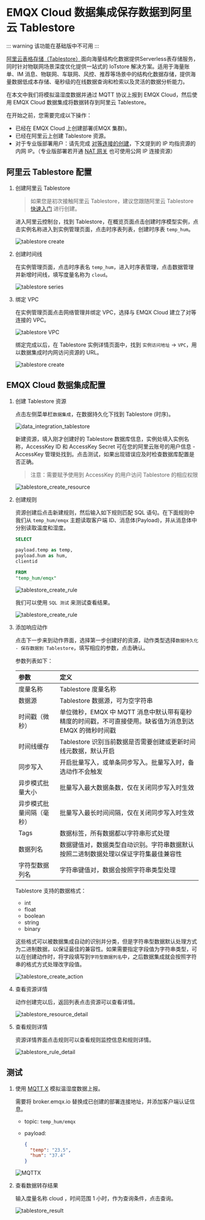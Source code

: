 # EMQX Cloud 数据集成保存数据到阿里云 Tablestore

::: warning
该功能在基础版中不可用
:::

[阿里云表格存储（Tablestore）](https://help.aliyun.com/document_detail/27280.html)面向海量结构化数据提供Serverless表存储服务，同时针对物联网场景深度优化提供一站式的 IoTstore 解决方案。适用于海量账单、IM 消息、物联网、车联网、风控、推荐等场景中的结构化数据存储，提供海量数据低成本存储、毫秒级的在线数据查询和检索以及灵活的数据分析能力。

在本文中我们将模拟温湿度数据并通过 MQTT 协议上报到 EMQX Cloud，然后使用 EMQX Cloud 数据集成将数据转存到阿里云 Tablestore。

在开始之前，您需要完成以下操作：

* 已经在 EMQX Cloud 上创建部署(EMQX 集群)。
* 已经在阿里云上创建 Tablestore 资源。
* 对于专业版部署用户：请先完成 [对等连接的创建](../deployments/vpc_peering.md)，下文提到的 IP 均指资源的内网 IP。（专业版部署若开通 [NAT 网关](../vas/nat-gateway.md) 也可使用公网 IP 连接资源）

## 阿里云 Tablestore 配置

1. 创建阿里云 Tablestore

   > 如果您是初次接触阿里云 Tablestore，建议您跟随阿里云 Tablestore [快速入门](https://help.aliyun.com/document_detail/342856.html) 进行创建。

   进入阿里云控制台，找到 Tablestore，在概览页面点击创建时序模型实例，点击实例名称进入到实例管理页面，点击时序表列表，创建时序表 `temp_hum`。

   ![tablestore create](./_assets/aliyun_tablestore_create.png)

2. 创建时间线

   在实例管理页面，点击时序表名 `temp_hum`，进入时序表管理，点击数据管理并新增时间线，填写度量名称为 `cloud`。

   ![tablestore series](./_assets/aliyun_tablestore_timeseries.png)

3. 绑定 VPC

   在实例管理页面点击网络管理并绑定 VPC，选择与 EMQX Cloud 建立了对等连接的 VPC。

   ![tablestore VPC](./_assets/aliyun_tablestore_vpc.png)

   绑定完成以后，在 Tablestore 实例详情页面中，找到 `实例访问地址` -> `VPC`，用以数据集成时内网访问资源的 URL。

   ![tablestore create](./_assets/aliyun_tablestore_url.png)

## EMQX Cloud 数据集成配置

1. 创建 Tablestore 资源

   点击左侧菜单栏`数据集成`，在数据持久化下找到 Tablestore (时序)。

   ![data_integration_tablestore](./_assets/data_integration_tablestore.png)

   新建资源，填入刚才创建好的 Tablestore 数据库信息，实例处填入实例名称，AccessKey ID 和 AccessKey Secret 可在您的阿里云账号的用户信息 - AccessKey 管理处找到。点击测试，如果出现错误应及时检查数据库配置是否正确。

   >注意：需要赋予使用到 AccessKey 的用户访问 Tablestore 的相应权限

   ![tablestore_create_resource](./_assets/tablestore_create_resource.png)

2. 创建规则

   资源创建后点击新建规则，然后输入如下规则匹配 SQL 语句。在下面规则中我们从 `temp_hum/emqx` 主题读取客户端 ID、消息体(Payload)，并从消息体中分别读取温度和湿度。

   ```sql
   SELECT

   payload.temp as temp, 
   payload.hum as hum,
   clientid

   FROM
   "temp_hum/emqx"
   ```

   ![tablestore_create_rule](./_assets/tablestore_rule_1.png)

   我们可以使用 `SQL 测试` 来测试查看结果。

   ![tablestore_create_rule](./_assets/tablestore_rule_2.png)

3. 添加响应动作

   点击下一步来到动作界面，选择第一步创建好的资源，动作类型选择`数据持久化 - 保存数据到 Tablestore`，填写相应的参数，点击确认。

   参数列表如下：

   | 参数                     | 定义                                                                                                    |
   | :----------------------- | :------------------------------------------------------------------------------------------------------ |
   | 度量名称                 | Tablestore 度量名称                                                                                     |
   | 数据源                   | Tablestore 数据源，可为空字符串                                                                         |
   | 时间戳（微秒）           | 单位微秒，EMQX 中 MQTT 消息中默认带有毫秒精度的时间戳，不可直接使用。缺省值为消息到达 EMQX 的微秒时间戳 |
   | 时间线缓存               | Tablestore 识别当前数据是否需要创建或更新时间线元数据，默认开启                                         |
   | 同步写入                 | 开启批量写入，或单条同步写入。批量写入时，备选动作不会触发                                              |
   | 异步模式批量大小         | 批量写入最大数据条数，仅在关闭同步写入时生效                                                            |
   | 异步模式批量间隔（毫秒） | 批量写入最长时间间隔，仅在关闭同步写入时生效                                                            |
   | Tags                     | 数据标签，所有数据都以字符串形式处理                                                                    |
   | 数据列名                 | 数据键值对，数据类型自动识别。字符串数据默认按照二进制数据处理以保证字符集最佳兼容性                    |
   | 字符型数据列名           | 字符串键值对，数据会按照字符串类型处理                                                                  |

   Tablestore 支持的数据格式：

   * int
   * float
   * boolean
   * string
   * binary

   这些格式可以被数据集成自动的识别并分类，但是字符串型数据默认处理方式为二进制数据，以保证最佳的兼容性。如果需要指定字段值为字符串类型，可以在创建动作时，将字段填写到`字符型数据列名`中，之后数据集成就会按照字符串的格式方式处理改字段值。

   ![tablestore_create_action](./_assets/tablestore_create_action.png)

4. 查看资源详情

   动作创建完以后，返回列表点击资源可以查看详情。

   ![tablestore_resource_detail](./_assets/tablestore_resource_detail.png)

5. 查看规则详情

   资源详情界面点击规则可以查看规则监控信息和规则详情。

   ![tablestore_rule_detail](./_assets/tablestore_rule_detail.png)

## 测试

1. 使用 [MQTT X](https://mqttx.app/) 模拟温湿度数据上报。

   需要将 broker.emqx.io 替换成已创建的部署连接地址，并添加客户端认证信息。

    * topic: `temp_hum/emqx`
    * payload:

      ```json
      {
        "temp": "23.5",
        "hum": "37.4"
      }
      ```

   ![MQTTX](./_assets/tablestore_mqttx.png)

2. 查看数据转存结果

   输入度量名称 cloud ，时间范围 1 小时，作为查询条件，点击查询。

   ![tablestore_result](./_assets/tablestore_result.png)
